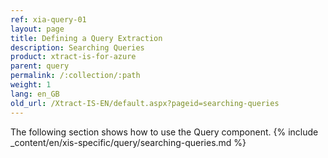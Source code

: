 ```yaml
---
ref: xia-query-01
layout: page
title: Defining a Query Extraction
description: Searching Queries
product: xtract-is-for-azure
parent: query
permalink: /:collection/:path
weight: 1
lang: en_GB
old_url: /Xtract-IS-EN/default.aspx?pageid=searching-queries
---
```

The following section shows how to use the Query component.
{% include _content/en/xis-specific/query/searching-queries.md %}
